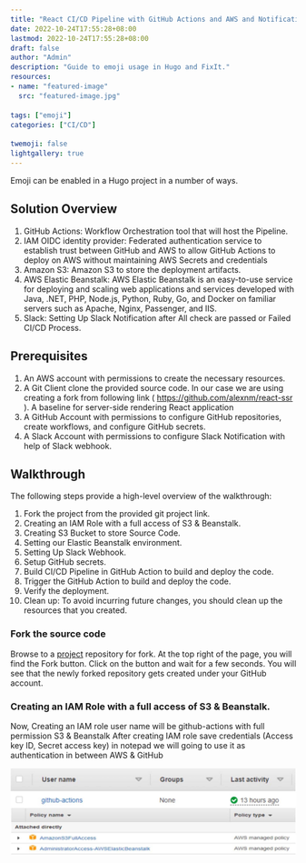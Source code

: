 ```yaml
---
title: "React CI/CD Pipeline with GitHub Actions and AWS and Notification will be on Slack"
date: 2022-10-24T17:55:28+08:00
lastmod: 2022-10-24T17:55:28+08:00
draft: false
author: "Admin"
description: "Guide to emoji usage in Hugo and FixIt."
resources:
- name: "featured-image"
  src: "featured-image.jpg"

tags: ["emoji"]
categories: ["CI/CD"]

twemoji: false
lightgallery: true
---
```


Emoji can be enabled in a Hugo project in a number of ways.

<!--more-->
## Solution Overview

1. GitHub Actions: Workflow Orchestration tool that will host the Pipeline.
2. IAM OIDC identity provider: Federated authentication service to establish trust 
   between GitHub and AWS to allow GitHub Actions to deploy on AWS without 
   maintaining AWS Secrets and credentials
3. Amazon S3: Amazon S3 to store the deployment artifacts.
4. AWS Elastic Beanstalk: AWS Elastic Beanstalk is an easy-to-use service for deploying 
   and scaling web applications and services developed with Java, .NET, PHP, Node.js, 
   Python, Ruby, Go, and Docker on familiar servers such as Apache, Nginx, Passenger, and IIS.
5. Slack: Setting Up Slack Notification after All check are passed or Failed CI/CD Process.

## Prerequisites

1. An AWS account with permissions to create the necessary resources.
2. A Git Client clone the provided source code. In our case we are using creating a 
  fork from following link ( https://github.com/alexnm/react-ssr ). A baseline for 
  server-side rendering React application
3. A GitHub Account with permissions to configure GitHub repositories, create 
   workflows, and configure GitHub secrets.
4. A Slack Account with permissions to configure Slack Notification with help of 
   Slack webhook.

## Walkthrough
The following steps provide a high-level overview of the walkthrough:
1. Fork the project from the provided git project link.
2. Creating an IAM Role with a full access of S3 & Beanstalk.
3. Creating S3 Bucket to store Source Code.
4. Setting our Elastic Beanstalk environment.
5. Setting Up Slack Webhook.
6. Setup GitHub secrets.
7. Build CI/CD Pipeline in GitHub Action to build and deploy the code.
8. Trigger the GitHub Action to build and deploy the code.
9. Verify the deployment.
10. Clean up: To avoid incurring future changes, you should clean up the resources that you created.
    
### Fork the source code
Browse to a [project](https://github.com/alexnm/react-ssr ) repository for fork. At the top right of the page, you will find the 
Fork button. Click on the button and wait for a few seconds. You will see that the newly 
forked repository gets created under your GitHub account.

### Creating an IAM Role with a full access of S3 & Beanstalk.
Now, Creating an IAM role user name will be github-actions with full permission S3 & 
Beanstalk
After creating IAM role save credentials (Access key ID, Secret access key) in notepad we 
will going to use it as authentication in between AWS & GitHub

![iam-role](./iam-role.jpg)
